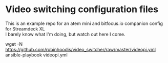 # Video switching configuration files
This is an example repo for an atem mini and bitfocus.io companion config for Streamdeck XL
<br>
I barely know what I'm doing, but watch out here I come.

wget -N https://github.com/robinhoodis/video_switcher/raw/master/videopi.yml
ansible-playbook videopi.yml
